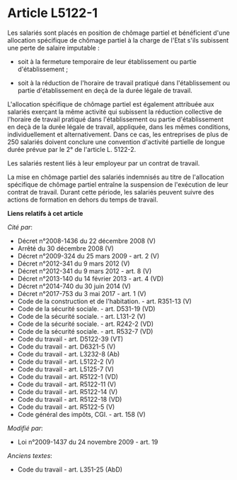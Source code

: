 # Article L5122-1

Les salariés sont placés en position de chômage partiel et bénéficient d'une allocation spécifique de chômage partiel à la
charge de l'Etat s'ils subissent une perte de salaire imputable :

- soit à la fermeture temporaire de leur établissement ou partie d'établissement ;

- soit à la réduction de l'horaire de travail pratiqué dans l'établissement ou partie d'établissement en deçà de la durée
légale de travail.

L'allocation spécifique de chômage partiel est également attribuée aux salariés exerçant la même activité qui subissent la
réduction collective de l'horaire de travail pratiqué dans l'établissement ou partie d'établissement en deçà de la durée
légale de travail, appliquée, dans les mêmes conditions, individuellement et alternativement. Dans ce cas, les entreprises de
plus de 250 salariés doivent conclure une convention d'activité partielle de longue durée prévue par le 2° de l'article L.
5122-2. 

Les salariés restent liés à leur employeur par un contrat de travail. 

La mise en chômage partiel des salariés indemnisés au titre de l'allocation spécifique de chômage partiel entraîne la
suspension de l'exécution de leur contrat de travail. Durant cette période, les salariés peuvent suivre des actions de
formation en dehors du temps de travail.

**Liens relatifs à cet article**

_Cité par_:

  - Décret n°2008-1436 du 22 décembre 2008 (V)
  - Arrêté du 30 décembre 2008 (V)
  - Décret n°2009-324 du 25 mars 2009 - art. 2 (V)
  - Décret n°2012-341 du 9 mars 2012 (V)
  - Décret n°2012-341 du 9 mars 2012 - art. 8 (V)
  - Décret n°2013-140 du 14 février 2013 - art. 4 (VD)
  - Décret n°2014-740 du 30 juin 2014 (V)
  - Décret n°2017-753 du 3 mai 2017 - art. 1 (V)
  - Code de la construction et de l'habitation. - art. R351-13 (V)
  - Code de la sécurité sociale. - art. D531-19 (VD)
  - Code de la sécurité sociale. - art. L131-2 (V)
  - Code de la sécurité sociale. - art. R242-2 (VD)
  - Code de la sécurité sociale. - art. R532-7 (VD)
  - Code du travail - art. D5122-39 (VT)
  - Code du travail - art. D6321-5 (V)
  - Code du travail - art. L3232-8 (Ab)
  - Code du travail - art. L5122-2 (V)
  - Code du travail - art. L5125-7 (V)
  - Code du travail - art. R5122-1 (VD)
  - Code du travail - art. R5122-11 (V)
  - Code du travail - art. R5122-14 (V)
  - Code du travail - art. R5122-18 (VD)
  - Code du travail - art. R5122-5 (V)
  - Code général des impôts, CGI. - art. 158 (V)

_Modifié par_:

  - Loi n°2009-1437 du 24 novembre 2009 - art. 19

_Anciens textes_:

  - Code du travail - art. L351-25 (AbD)
